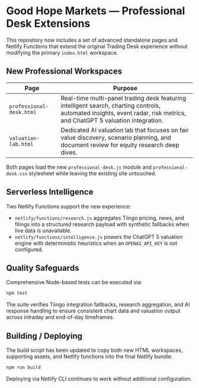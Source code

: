 # Good Hope Markets — Professional Desk Extensions

This repository now includes a set of advanced standalone pages and Netlify Functions that extend the original Trading Desk experience without modifying the primary `index.html` workspace.

## New Professional Workspaces

| Page | Purpose |
| --- | --- |
| `professional-desk.html` | Real-time multi-panel trading desk featuring intelligent search, charting controls, automated insights, event radar, risk metrics, and ChatGPT 5 valuation integration. |
| `valuation-lab.html` | Dedicated AI valuation lab that focuses on fair value discovery, scenario planning, and document review for equity research deep dives. |

Both pages load the new `professional-desk.js` module and `professional-desk.css` stylesheet while leaving the existing site untouched.

## Serverless Intelligence

Two Netlify Functions support the new experience:

* `netlify/functions/research.js` aggregates Tiingo pricing, news, and filings into a structured research payload with synthetic fallbacks when live data is unavailable.
* `netlify/functions/intelligence.js` powers the ChatGPT 5 valuation engine with deterministic heuristics when an `OPENAI_API_KEY` is not configured.

## Quality Safeguards

Comprehensive Node-based tests can be executed via:

```bash
npm test
```

The suite verifies Tiingo integration fallbacks, research aggregation, and AI response handling to ensure consistent chart data and valuation output across intraday and end-of-day timeframes.

## Building / Deploying

The build script has been updated to copy both new HTML workspaces, supporting assets, and Netlify functions into the final Netlify bundle:

```bash
npm run build
```

Deploying via Netlify CLI continues to work without additional configuration.
